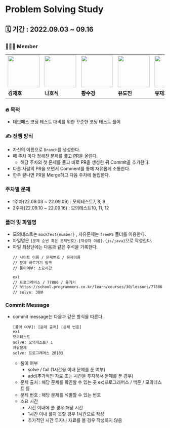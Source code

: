 # Problem Solving Study

## 🗓️ 기간 : 2022.09.03 ~ 09.16

### 👩‍👧‍👦 Member

<table>
  <tr>
    <td>
        <a href="https://github.com/wogha95">
            <img src="https://avatars.githubusercontent.com/u/75886763?v=4" width="100px" />
        </a>
    </td>
    <td>
        <a href="https://github.com/HoseokNa">
            <img src="https://avatars.githubusercontent.com/u/16220817?v=4" width="100px" />
        </a>
    </td>
    <td>
        <a href="https://github.com/sukyeongh">
            <img src="https://avatars.githubusercontent.com/u/50071076?v=4" width="100px" />
        </a>
    </td>
    <td>
        <a href="https://github.com/dojinyou">
            <img src="https://avatars.githubusercontent.com/u/61923768?v=4" width="100px" />
        </a>
    </td>
    <td>
        <a href="https://github.com/UJ15">
            <img src="https://avatars.githubusercontent.com/u/57293011?v=4" width="100px" />
        </a>
    </td>
    <td>
        <a href="https://github.com/gkdud583">
            <img src="https://avatars.githubusercontent.com/u/60775067?v=4" width="100px" />
        </a>
    </td>
  </tr>
  <tr>
    <td><b>김재호</b></td>
    <td><b>나호석</b></td>
    <td><b>황수경</b></td>
    <td><b>유도진</b></td>
    <td><b>유재희</b></td>
    <td><b>정하영</b></td>
  </tr>
</table>

### 🔥 목적

- 데브패스 코딩 테스트 대비를 위한 꾸준한 코딩 테스트 풀이

### ✍️ 진행 방식
- 자신의 이름으로 `Branch`를 생성한다.
- 매 주차 마다 정해진 문제를 풀고 PR을 올린다.
  - 해당 주차의 첫 문제를 풀고 바로 PR을 생성한 뒤 Commit을 추가한다.
- 다른 사람의 PR을 보면서 Comment를 통해 자유롭게 소통한다.
- 한주 끝나면 PR을 Merge하고 다음 주차에 돌입한다.

### 주차별 문제
- 1주차(22.09.03 ~ 22.09.09) : 모의테스트7, 8, 9
- 2주차(22.09.10 ~ 22.09.16) : 모의테스트10, 11, 12

### 폴더 및 파일명
- 모의테스트는 `mockTest{number}` , 자유문제는 `freePS` 폴더를 이용한다.
- 파일명은 `{문제 순번 혹은 문제번호}-{작성자 이름}.{js/java}`으로 작성한다.
- 파일 최상단에는 다음과 같은 주석을 기록한다.
  ```
  // 사이트 이름 / 문제번호 / 문제이름
  // 문제 바로가기 링크
  // 풀이여부: 소요시간
  
  ex) 
  // 프로그래머스 / 77886 / 옮기기
  // https://school.programmers.co.kr/learn/courses/30/lessons/77886
  // solve: 30분
  ```

### Commit Message
- commit message는 다음과 같은 방식을 따른다.
  ```hash
  [풀이 여부]: [문제 출처] [문제 번호]
  ex)
  모의테스트
  solve: 모의테스트7 1
  자유문제
  solve: 프로그래머스 20183
  ```
  - 풀이 여부  
    - solve / fail (1시간을 이내 문제를 푼 여부)  
    - add(추가적인 자료 또는 시간을 투자해서 문제를 푼 경우)
  - 문제 출처 : 해당 문제를 확인할 수 있는 곳 ex)프로그래머스 / 백준 / 모의테스트 등
  - 문제 번호 : 해당 문제를 식별할 수 있는 번호
  - 소요 시간
    - 시간 이내에 풀 경우 해당 시간
    - 1시간 이내 풀지 못할 경우 1시간으로 작성
    - 추가적인 시간 투자나 자료를 볼 경우 작성하지 않음

